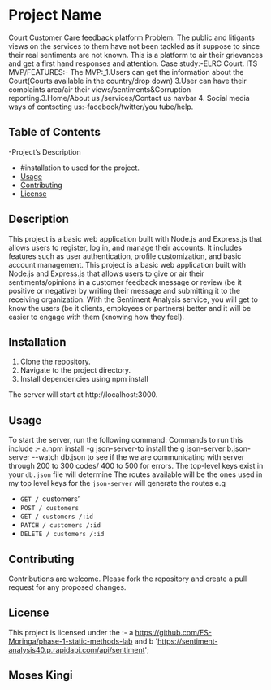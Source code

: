 # Project Name
Court Customer Care  feedback platform
Problem:
The public and litigants views on the services to them have not been tackled as it suppose to since their real sentiments are not known.
This is a platform to air their grievances and get a first hand responses and attention. 
Case study:-ELRC Court.
ITS MVP/FEATURES:-
The MVP:_1.Users can get the information about the Court(Courts available in the country/drop down)  3.User can have their complaints area/air their views/sentiments&Corruption reporting.3.Home/About us /services/Contact us  navbar 4. Social media ways of contscting us:-facebook/twitter/you tube/help.

## Table of Contents

-Project’s  Description
- #installation to used for the project.
- [Usage](#usage)
- [Contributing](#contributing)
- [License](#license)

## Description
This project is a basic web application built with Node.js and Express.js that allows users to register, log in, and manage their accounts. It includes features such as user authentication, profile customization, and basic account management.
This project is a basic web application built with Node.js and Express.js that allows users to give or air their sentiments/opinions in a customer feedback message or  review  (be it positive or negative) by  writing their message and  submitting it to the receiving organization.
With the Sentiment Analysis service, you will get to know the users (be it clients, employees or partners) better and it will be easier to engage with them (knowing how they feel).

## Installation

1. Clone the repository.
2. Navigate to the project directory.
3. Install dependencies using npm install

The server will start at http://localhost:3000.

## Usage
To start the server, run the following command:
Commands to run this include :-
a.npm install -g json-server-to install the g json-server
b.json-server --watch db.json to see if the we are communicating with server through 200 to 300 codes/ 400 to 500 for errors.
The top-level keys exist in your `db.json` file will determine 
The routes available will be the ones used in my top level keys for the `json-server` will generate the routes e.g 
- `GET / `customers’
- `POST / customers `
- `GET / customers /:id`
- `PATCH / customers /:id`
- `DELETE / customers /:id`

## Contributing

Contributions are welcome. Please fork the repository and create a pull request for any proposed changes.

## License

This project is licensed under the :-
a https://github.com/FS-Moringa/phase-1-static-methods-lab and
b 'https://sentiment-analysis40.p.rapidapi.com/api/sentiment';

## Moses Kingi

